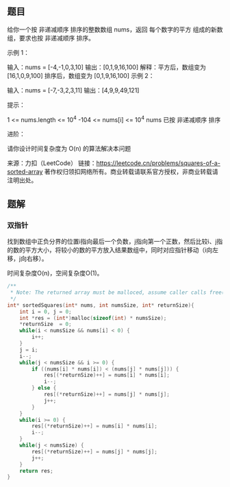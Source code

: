 ## 题目

给你一个按 非递减顺序 排序的整数数组 nums，返回 每个数字的平方 组成的新数组，要求也按 非递减顺序 排序。

 

示例 1：

输入：nums = [-4,-1,0,3,10]
输出：[0,1,9,16,100]
解释：平方后，数组变为 [16,1,0,9,100]
排序后，数组变为 [0,1,9,16,100]
示例 2：

输入：nums = [-7,-3,2,3,11]
输出：[4,9,9,49,121]


提示：

1 <= nums.length <= 10<sup>4</sup>
-104 <= nums[i] <= 10<sup>4</sup>
nums 已按 非递减顺序 排序


进阶：

请你设计时间复杂度为 O(n) 的算法解决本问题

来源：力扣（LeetCode）
链接：https://leetcode.cn/problems/squares-of-a-sorted-array
著作权归领扣网络所有。商业转载请联系官方授权，非商业转载请注明出处。

## 题解

### 双指针

找到数组中正负分界的位置i指向最后一个负数，j指向第一个正数，然后比较i、j指的数的平方大小，将较小的数的平方放入结果数组中，同时对应指针移动（i向左移，j向右移）。

时间复杂度O(n)，空间复杂度O(1)。

```c
/**
 * Note: The returned array must be malloced, assume caller calls free().
 */
int* sortedSquares(int* nums, int numsSize, int* returnSize){
    int i = 0, j = 0;
    int *res = (int*)malloc(sizeof(int) * numsSize);
    *returnSize  = 0;
    while(i < numsSize && nums[i] < 0) {
        i++;
    }
    j = i;
    i--;
    while(j < numsSize && i >= 0) {
        if ((nums[i] * nums[i]) < (nums[j] * nums[j])) {
            res[(*returnSize)++] = nums[i] * nums[i];
            i--;
        } else {
            res[(*returnSize)++] = nums[j] * nums[j];
            j++;
        }
    }
    while(i >= 0) {
        res[(*returnSize)++] = nums[i] * nums[i];
        i--;
    }
    while(j < numsSize) {
        res[(*returnSize)++] = nums[j] * nums[j];
        j++;
    }
    return res;
}
```

